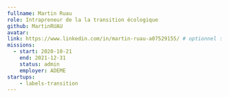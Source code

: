```yaml
---
fullname: Martin Ruau 
role: Intrapreneur de la la transition écologique
github: MartinRUAU 
avatar: 
link: https://www.linkedin.com/in/martin-ruau-a07529155/ # optionnel : lien vers une page perso externe.
missions: 
  - start: 2020-10-21 
    end: 2021-12-31 
    status: admin
    employer: ADEME 
startups: 
    - labels-transition 
---
```



